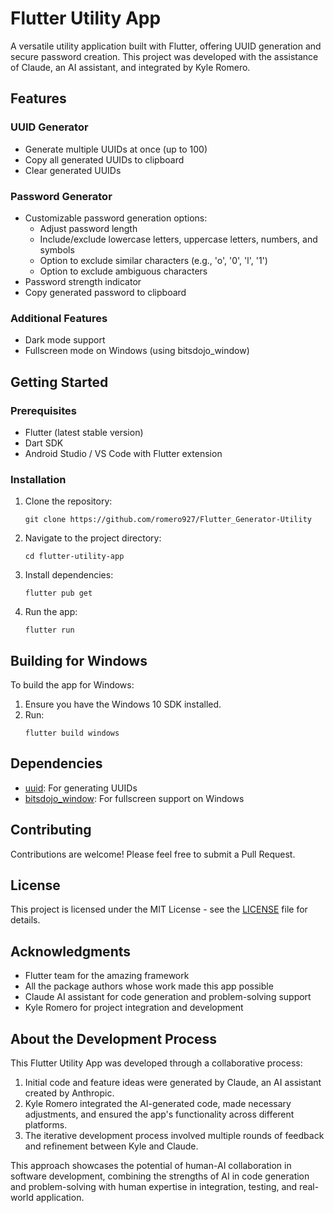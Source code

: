 # Flutter Utility App

A versatile utility application built with Flutter, offering UUID generation and secure password creation. This project was developed with the assistance of Claude, an AI assistant, and integrated by Kyle Romero.

## Features

### UUID Generator
- Generate multiple UUIDs at once (up to 100)
- Copy all generated UUIDs to clipboard
- Clear generated UUIDs

### Password Generator
- Customizable password generation options:
  - Adjust password length
  - Include/exclude lowercase letters, uppercase letters, numbers, and symbols
  - Option to exclude similar characters (e.g., 'o', '0', 'l', '1')
  - Option to exclude ambiguous characters
- Password strength indicator
- Copy generated password to clipboard

### Additional Features
- Dark mode support
- Fullscreen mode on Windows (using bitsdojo_window)

## Getting Started

### Prerequisites
- Flutter (latest stable version)
- Dart SDK
- Android Studio / VS Code with Flutter extension

### Installation

1. Clone the repository:
   ```
   git clone https://github.com/romero927/Flutter_Generator-Utility
   ```

2. Navigate to the project directory:
   ```
   cd flutter-utility-app
   ```

3. Install dependencies:
   ```
   flutter pub get
   ```

4. Run the app:
   ```
   flutter run
   ```

## Building for Windows

To build the app for Windows:

1. Ensure you have the Windows 10 SDK installed.
2. Run:
   ```
   flutter build windows
   ```

## Dependencies

- [uuid](https://pub.dev/packages/uuid): For generating UUIDs
- [bitsdojo_window](https://pub.dev/packages/bitsdojo_window): For fullscreen support on Windows

## Contributing

Contributions are welcome! Please feel free to submit a Pull Request.

## License

This project is licensed under the MIT License - see the [LICENSE](LICENSE) file for details.

## Acknowledgments

- Flutter team for the amazing framework
- All the package authors whose work made this app possible
- Claude AI assistant for code generation and problem-solving support
- Kyle Romero for project integration and development

## About the Development Process

This Flutter Utility App was developed through a collaborative process:

1. Initial code and feature ideas were generated by Claude, an AI assistant created by Anthropic.
2. Kyle Romero integrated the AI-generated code, made necessary adjustments, and ensured the app's functionality across different platforms.
3. The iterative development process involved multiple rounds of feedback and refinement between Kyle and Claude.

This approach showcases the potential of human-AI collaboration in software development, combining the strengths of AI in code generation and problem-solving with human expertise in integration, testing, and real-world application.